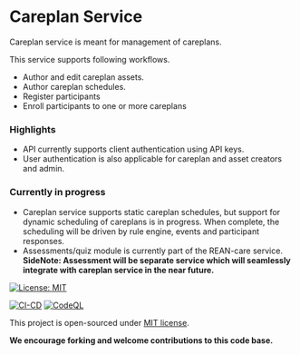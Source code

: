 
# Careplan Service

Careplan service is meant for management of careplans.

This service supports following workflows.
- Author and edit careplan assets.
- Author careplan schedules.
- Register participants
- Enroll participants to one or more careplans

### Highlights
- API currently supports client authentication using API keys.
- User authentication is also applicable for careplan and asset creators and admin.

### Currently in progress
- Careplan service supports static careplan schedules, but support for dynamic scheduling of careplans is in progress. When complete, the scheduling will be driven by rule engine, events and participant responses.
- Assessments/quiz module is currently part of the REAN-care service. 
__SideNote: Assessment will be separate service which will seamlessly integrate with careplan service in the near future.__


[![License: MIT](https://img.shields.io/badge/License-MIT-yellow.svg)](./LICENSE)

[![CI-CD](https://github.com/REAN-Foundation/rean-bot/actions/workflows/ci-cd.yml/badge.svg)](https://github.com/REAN-Foundation/rean-bot/actions/workflows/ci-cd.yml)
[![CodeQL](https://github.com/REAN-Foundation/rean-bot/actions/workflows/codeql-analysis.yml/badge.svg)](https://github.com/REAN-Foundation/rean-bot/actions/workflows/codeql-analysis.yml)


This project is open-sourced under [MIT license](./LICENSE).

__We encourage forking and welcome contributions to this code base.__
